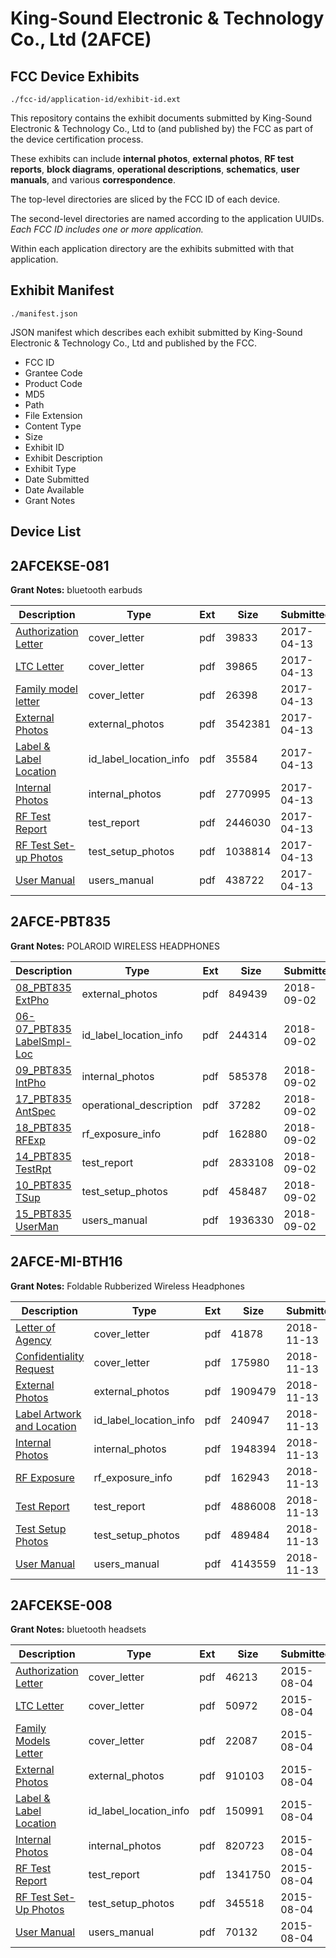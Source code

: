 # King-Sound Electronic & Technology Co., Ltd (2AFCE)
## FCC Device Exhibits

```
./fcc-id/application-id/exhibit-id.ext
```

This repository contains the exhibit documents submitted by King-Sound Electronic & Technology Co., Ltd to (and published by) the FCC as part of the device certification process.

These exhibits can include **internal photos**, **external photos**, **RF test reports**, **block diagrams**, **operational descriptions**, **schematics**, **user manuals**, and various **correspondence**.

The top-level directories are sliced by the FCC ID of each device.

The second-level directories are named according to the application UUIDs. *Each FCC ID includes one or more application.*

Within each application directory are the exhibits submitted with that application. 

## Exhibit Manifest

```
./manifest.json
```

JSON manifest which describes each exhibit submitted by King-Sound Electronic & Technology Co., Ltd and published by the FCC.

- FCC ID
- Grantee Code
- Product Code
- MD5
- Path
- File Extension
- Content Type
- Size
- Exhibit ID
- Exhibit Description
- Exhibit Type
- Date Submitted
- Date Available
- Grant Notes

## Device List
## 2AFCEKSE-081
**Grant Notes:** bluetooth earbuds

| Description | Type | Ext | Size | Submitted | Available |
| ----------- | ---- | --- | ---- | --------- | --------- |
| [Authorization Letter](2AFCEKSE-081/40b5983144284b15dbb48a3daa283338/3356365.pdf) | cover_letter | pdf | 39833 | 2017-04-13 | 2017-04-13 |
| [LTC Letter](2AFCEKSE-081/40b5983144284b15dbb48a3daa283338/3356366.pdf) | cover_letter | pdf | 39865 | 2017-04-13 | 2017-04-13 |
| [Family model letter](2AFCEKSE-081/40b5983144284b15dbb48a3daa283338/3356367.pdf) | cover_letter | pdf | 26398 | 2017-04-13 | 2017-04-13 |
| [External Photos](2AFCEKSE-081/40b5983144284b15dbb48a3daa283338/3356368.pdf) | external_photos | pdf | 3542381 | 2017-04-13 | 2017-04-13 |
| [Label & Label Location](2AFCEKSE-081/40b5983144284b15dbb48a3daa283338/3356369.pdf) | id_label_location_info | pdf | 35584 | 2017-04-13 | 2017-04-13 |
| [Internal Photos](2AFCEKSE-081/40b5983144284b15dbb48a3daa283338/3356370.pdf) | internal_photos | pdf | 2770995 | 2017-04-13 | 2017-04-13 |
| [RF Test Report](2AFCEKSE-081/40b5983144284b15dbb48a3daa283338/3356373.pdf) | test_report | pdf | 2446030 | 2017-04-13 | 2017-04-13 |
| [RF Test Set-up Photos](2AFCEKSE-081/40b5983144284b15dbb48a3daa283338/3356374.pdf) | test_setup_photos | pdf | 1038814 | 2017-04-13 | 2017-04-13 |
| [User Manual](2AFCEKSE-081/40b5983144284b15dbb48a3daa283338/3356375.pdf) | users_manual | pdf | 438722 | 2017-04-13 | 2017-04-13 |
## 2AFCE-PBT835
**Grant Notes:** POLAROID WIRELESS HEADPHONES

| Description | Type | Ext | Size | Submitted | Available |
| ----------- | ---- | --- | ---- | --------- | --------- |
| [08_PBT835 ExtPho](2AFCE-PBT835/85b3a1681dc8730b26203f604254d558/3987399.pdf) | external_photos | pdf | 849439 | 2018-09-02 | 2018-09-02 |
| [06-07_PBT835 LabelSmpl-Loc](2AFCE-PBT835/85b3a1681dc8730b26203f604254d558/3987398.pdf) | id_label_location_info | pdf | 244314 | 2018-09-02 | 2018-09-02 |
| [09_PBT835 IntPho](2AFCE-PBT835/85b3a1681dc8730b26203f604254d558/3987400.pdf) | internal_photos | pdf | 585378 | 2018-09-02 | 2018-09-02 |
| [17_PBT835 AntSpec](2AFCE-PBT835/85b3a1681dc8730b26203f604254d558/3987407.pdf) | operational_description | pdf | 37282 | 2018-09-02 | 2018-09-02 |
| [18_PBT835 RFExp](2AFCE-PBT835/85b3a1681dc8730b26203f604254d558/3987408.pdf) | rf_exposure_info | pdf | 162880 | 2018-09-02 | 2018-09-02 |
| [14_PBT835 TestRpt](2AFCE-PBT835/85b3a1681dc8730b26203f604254d558/3987405.pdf) | test_report | pdf | 2833108 | 2018-09-02 | 2018-09-02 |
| [10_PBT835 TSup](2AFCE-PBT835/85b3a1681dc8730b26203f604254d558/3987401.pdf) | test_setup_photos | pdf | 458487 | 2018-09-02 | 2018-09-02 |
| [15_PBT835 UserMan](2AFCE-PBT835/85b3a1681dc8730b26203f604254d558/3987406.pdf) | users_manual | pdf | 1936330 | 2018-09-02 | 2018-09-02 |
## 2AFCE-MI-BTH16
**Grant Notes:** Foldable Rubberized Wireless Headphones

| Description | Type | Ext | Size | Submitted | Available |
| ----------- | ---- | --- | ---- | --------- | --------- |
| [Letter of Agency](2AFCE-MI-BTH16/37ae76542fc1d476d19a8e9a24f37edb/4070097.pdf) | cover_letter | pdf | 41878 | 2018-11-13 | 2018-11-13 |
| [Confidentiality Request](2AFCE-MI-BTH16/37ae76542fc1d476d19a8e9a24f37edb/4070098.pdf) | cover_letter | pdf | 175980 | 2018-11-13 | 2018-11-13 |
| [External Photos](2AFCE-MI-BTH16/37ae76542fc1d476d19a8e9a24f37edb/4070104.pdf) | external_photos | pdf | 1909479 | 2018-11-13 | 2018-11-13 |
| [Label Artwork and Location](2AFCE-MI-BTH16/37ae76542fc1d476d19a8e9a24f37edb/4070106.pdf) | id_label_location_info | pdf | 240947 | 2018-11-13 | 2018-11-13 |
| [Internal Photos](2AFCE-MI-BTH16/37ae76542fc1d476d19a8e9a24f37edb/4070105.pdf) | internal_photos | pdf | 1948394 | 2018-11-13 | 2018-11-13 |
| [RF Exposure](2AFCE-MI-BTH16/37ae76542fc1d476d19a8e9a24f37edb/4070108.pdf) | rf_exposure_info | pdf | 162943 | 2018-11-13 | 2018-11-13 |
| [Test Report](2AFCE-MI-BTH16/37ae76542fc1d476d19a8e9a24f37edb/4070102.pdf) | test_report | pdf | 4886008 | 2018-11-13 | 2018-11-13 |
| [Test Setup Photos](2AFCE-MI-BTH16/37ae76542fc1d476d19a8e9a24f37edb/4070103.pdf) | test_setup_photos | pdf | 489484 | 2018-11-13 | 2018-11-13 |
| [User Manual](2AFCE-MI-BTH16/37ae76542fc1d476d19a8e9a24f37edb/4070107.pdf) | users_manual | pdf | 4143559 | 2018-11-13 | 2018-11-13 |
## 2AFCEKSE-008
**Grant Notes:** bluetooth headsets

| Description | Type | Ext | Size | Submitted | Available |
| ----------- | ---- | --- | ---- | --------- | --------- |
| [Authorization Letter](2AFCEKSE-008/9eceb6c0d9ab61e4d3b46bb94288e126/2703541.pdf) | cover_letter | pdf | 46213 | 2015-08-04 | 2015-08-04 |
| [LTC Letter](2AFCEKSE-008/9eceb6c0d9ab61e4d3b46bb94288e126/2703542.pdf) | cover_letter | pdf | 50972 | 2015-08-04 | 2015-08-04 |
| [Family Models Letter](2AFCEKSE-008/9eceb6c0d9ab61e4d3b46bb94288e126/2703543.pdf) | cover_letter | pdf | 22087 | 2015-08-04 | 2015-08-04 |
| [External Photos](2AFCEKSE-008/9eceb6c0d9ab61e4d3b46bb94288e126/2703544.pdf) | external_photos | pdf | 910103 | 2015-08-04 | 2015-08-04 |
| [Label & Label Location](2AFCEKSE-008/9eceb6c0d9ab61e4d3b46bb94288e126/2703545.pdf) | id_label_location_info | pdf | 150991 | 2015-08-04 | 2015-08-04 |
| [Internal Photos](2AFCEKSE-008/9eceb6c0d9ab61e4d3b46bb94288e126/2703546.pdf) | internal_photos | pdf | 820723 | 2015-08-04 | 2015-08-04 |
| [RF Test Report](2AFCEKSE-008/9eceb6c0d9ab61e4d3b46bb94288e126/2703549.pdf) | test_report | pdf | 1341750 | 2015-08-04 | 2015-08-04 |
| [RF Test Set-Up Photos](2AFCEKSE-008/9eceb6c0d9ab61e4d3b46bb94288e126/2703550.pdf) | test_setup_photos | pdf | 345518 | 2015-08-04 | 2015-08-04 |
| [User Manual](2AFCEKSE-008/9eceb6c0d9ab61e4d3b46bb94288e126/2703551.pdf) | users_manual | pdf | 70132 | 2015-08-04 | 2015-08-04 |
